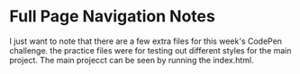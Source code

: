 # Full Page Navigation Notes

I just want to note that there are a few extra files for this week's CodePen challenge.
the practice files were for testing out different styles for the main project. The main projecct can be seen by running the index.html.
